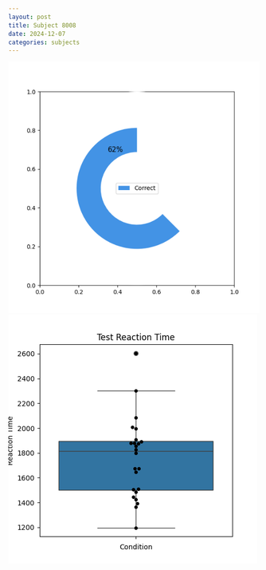 ```yaml
---
layout: post
title: Subject 8008
date: 2024-12-07
categories: subjects
---
```


![](data/8008/run-3/8008_FN_acc_test.png)
![](data/8008/run-3/8008_FN_rt.png)
